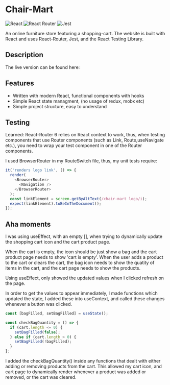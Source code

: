 # Chair-Mart

![React](https://img.shields.io/badge/react-%2320232a.svg?style=for-the-badge&logo=react&logoColor=%2361DAFB) ![React Router](https://img.shields.io/badge/React_Router-CA4245?style=for-the-badge&logo=react-router&logoColor=white) ![Jest](https://img.shields.io/badge/-jest-%23C21325?style=for-the-badge&logo=jest&logoColor=white)

An online furniture store featuring a shopping-cart. The website is built with React and uses React-Router, Jest, and the React Testing Library.

## Description

The live version can be found here:

## Features

- Written with modern React, functional components with hooks
- Simple React state managment, (no usage of redux, mobx etc)
- Simple project structure, easy to understand

## Testing

Learned: React-Router 6 relies on React context to work, thus, when testing components that use Router components (such as Link, Route,useNavigate etc.), you need to wrap your test component in one of the Router components.

I used BrowserRouter in my RouteSwitch file, thus, my unit tests require:

```js
it('renders logo link', () => {
  render(
    <BrowserRouter>
      <Navigation />
    </BrowserRouter>
  );
  const linkElement = screen.getByAltText(/chair-mart logo/i);
  expect(linkElement).toBeInTheDocument();
});
```

## Aha moments

I was using useEffect, with an empty [], when trying to dynamically update the shopping cart icon and the cart product page.

When the cart is empty, the icon should be just show a bag and the cart product page needs to show 'cart is empty'. When the user adds a product to the cart or clears the cart, the bag icon needs to show the quatity of items in the cart, and the cart page needs to show the products.

Using useEffect, only showed the updated values when I clicked refresh on the page.

In order to get the values to appear immediately, I made functions which updated the state, I added these into useContext, and called these changes whenever a button was clicked.

```js
const [bagFilled, setBagFilled] = useState();

const checkBagQuantity = () => {
  if (cart.length <= 0) {
    setBagFilled(false);
  } else if (cart.length > 0) {
    setBagFilled(!bagFilled);
  }
};
```

I added the checkBagQuantity() inside any functions that dealt with either adding or removing products from the cart. This allowed my cart icon, and cart page to dynamically render whenever a product was added or removed, or the cart was cleared.
